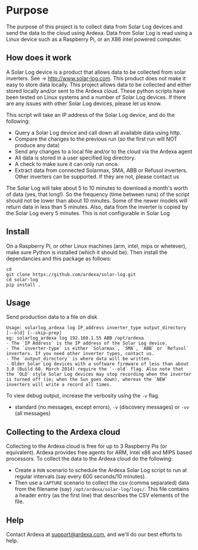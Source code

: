 # Purpose
The purpose of this project is to collect data from Solar Log devices and send the data to the cloud using Ardexa. Data from Solar Log is read using a Linux device such as a Raspberry Pi, or an X86 intel powered computer. 

## How does it work
A Solar Log device is a product that allows data to be collected from solar inverters. See -> http://www.solar-log.com. This product does not make it easy to store data locally. This project allows data to be collected and either stored locally and/or sent to the Ardexa cloud. These python scripts have been tested on Linux systems and a number of Solar Log devices. If there are any issues with other Solar Log devices, please let us know.

This script will take an IP address of the Solar Log device, and do the following:
- Query a Solar Log device and call down all available data using http.
- Compare the changes to the previous run (so the first run will NOT produce any data)
- Send any changes to a local file and/or to the cloud via the Ardexa agent
- All data is stored in a user specified log directory.
- A check to make sure it can only run once. 
- Extract data from connected Solarmax, SMA, ABB or Refusol inverters. Other inverters can be supported. If they are not, please contact us

The Solar Log will take about 5 to 10 minutes to download a month's worth of data (yes, that long!). So the frequency (time between runs) of the script should not be lower than about 10 minutes. Some of the newer models will return data in less than 5 minutes. Also, data from the inverter is copied by the Solar Log every 5 minutes. This is not configurable in Solar Log

## Install
On a Raspberry Pi, or other Linux machines (arm, intel, mips or whetever), make sure Python is installed (which it should be). Then install the dependancies and this package as follows:
```
cd
git clone https://github.com/ardexa/solar-log.git
cd solar-log
pip install .
```

## Usage
Send production data to a file on disk 
```
Usage: solarlog_ardexa log IP_address inverter_type output_directory [--old] [--skip-prep]
eg: solarlog_ardexa log 192.168.1.55 ABB /opt/ardexa
- The `IP Address` is the IP address of the Solar Log device. 
- The `inverter-type` is either `Solarmax`, `SMA`, `ABB` or `Refusol` inverters. If you need other inverter types, contact us.
- The `output_directory` is where data will be written.
- Older Solar Log devices with a software firmware of less than about 3.0 (Build 60. March 2014) require the `--old` flag. Also note that the `OLD` style Solar Log devices may stop recording when the inverter is turned off (ie; when the Sun goes down), whereas the `NEW` inverters will write a record all times.
```

To view debug output, increase the verbosity using the `-v` flag.
- standard (no messages, except errors), `-v` (discovery messages) or `-vv` (all messages)


## Collecting to the Ardexa cloud
Collecting to the Ardexa cloud is free for up to 3 Raspberry Pis (or equivalent). Ardexa provides free agents for ARM, Intel x86 and MIPS based processors. To collect the data to the Ardexa cloud do the following:
- Create a `RUN` scenario to schedule the Ardexa Solar Log script to run at regular intervals (say every 600 seconds/10 minutes).
- Then use a `CAPTURE` scenario to collect the csv (comma separated) data from the filename (say) `/opt/ardexa/solar-log/logs/`. This file contains a header entry (as the first line) that describes the CSV elements of the file.

## Help
Contact Ardexa at support@ardexa.com, and we'll do our best efforts to help.
